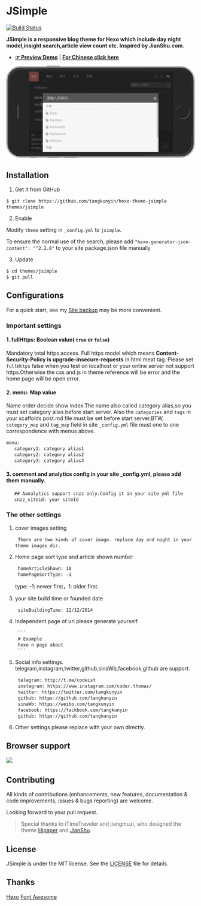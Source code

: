 # JSimple

[![Build Status](https://travis-ci.org/tangkunyin/hexo-theme-jsimple.svg?branch=master)](https://travis-ci.org/tangkunyin/hexo-theme-jsimple)


**JSimple is a responsive blog theme for Hexo which include day night model,insight search,article view count etc. Inspired by JianShu.com**.

- [**☞ Preview Demo**](https://shuoit.net) | [**For Chinese click here**](https://github.com/tangkunyin/hexo-theme-jsimple/blob/master/README.zhCN.md)

![JSimple-iPhone-Landscape-Night-Demo](/source/images/JSimple-iPhone-Landscape-Night-Demo.jpg)


<!--more-->

## Installation

 1. Get it from GitHub

 ```shell
 $ git clone https://github.com/tangkunyin/hexo-theme-jsimple themes/jsimple
 ```
 2. Enable

 Modify `theme` setting in `_config.yml` to `jsimple`.
 
 To ensure the normal use of the search, please add `"hexo-generator-json-content": "^2.2.0"` to your site package.json file 
 manually

 3. Update

 ```shell
 $ cd themes/jsimple
 $ git pull
 ```


## Configurations

For a quick start, see my [Site backup](https://github.com/shuoit/blog) may be more convenient.

### Important settings

#### 1. fullHttps: Boolean value( `true` or `false`)

Mandatory total https access. Full https model which means **Content-Security-Policy is upgrade-insecure-requests** in html meat tag. Please set `fullHttps` false when you test on localhost or your online server not support https.Otherwise the css and js in theme reference will be error and the home page will be open error.

#### 2. menu: Map value

Name order decide show index.The name also called category alias,so you must set category alias before start server. Also the `categories` and `tags` in your scaffolds post.md file must be set before start server.BTW, `category_map` and `tag_map` field in site `_config.yml` file must one to one correspondence with menus above.

```
menu:
   category1: category alias1
   category2: category alias2
   category3: category alias3
``` 			

#### 3. comment and  analytics config in your site _config.yml, please add them manually.

 ```
    ## Aanalytics support cnzz only.Config it in your site yml file
    cnzz_siteid: your siteId
 ```
   			
### The other settings   			

1. cover images setting

        There are two kinds of cover image. replace day and night in your theme images dir.

2. Home page sort type and article shown number

		homeArticleShown: 10
		homePageSortType: -1

	type: -1: newer first，1: older first.


3. your site build time or founded date

		siteBuildingTime: 12/12/2014

4. Independent page of uri please generate yourself

		```
		# Example
		hexo n page about
		```

5. Social info settings. telegram,instagram,twitter,github,sinaWb,facebook,github are support.

		telegram: http://t.me/codeist
		instagram: https://www.instagram.com/coder.thomas/
		twitter: https://twitter.com/tangkunyin
		github: https://github.com/tangkunyin
		sinaWb: https://weibo.com/tangkunyin
		facebook: https://fackbook.com/tangkunyin
		github: https://github.com/tangkunyin


6. Other settings please replace with your own directly.


## Browser support

![](https://raw.githubusercontent.com/iTimeTraveler/hexo-theme-hipaper/master/source/preview/browser-support.png?raw=true)


## Contributing

All kinds of contributions (enhancements, new features, documentation & code improvements, issues & bugs reporting) are welcome.

Looking forward to your pull request.

> Special thanks to iTimeTraveler and jiangmuzi, who designed the theme [Hipaper](https://github.com/iTimeTraveler/hexo-theme-hipaper) and [JianShu](https://github.com/jiangmuzi/jianshu).


## License

JSimple is under the MIT license. See the [LICENSE](https://github.com/tangkunyin/hexo-theme-jsimple/blob/master/LICENSE) file for details.

## Thanks

[Hexo](https://hexo.io)
[Font Awesome](http://fontawesome.io)


